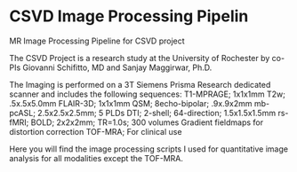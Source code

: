 # CSVD Image Processing Pipelin

MR Image Processing Pipeline for CSVD project

The CSVD Project is a research study at the University of Rochester by co-PIs Giovanni Schifitto, MD and Sanjay Maggirwar, Ph.D.

The Imaging is performed on a 3T Siemens Prisma Research dedicated scanner and includes the following sequences:
  T1-MPRAGE; 1x1x1mm
  T2w; .5x.5x5.0mm
  FLAIR-3D; 1x1x1mm
  QSM; 8echo-bipolar; .9x.9x2mm
  mb-pcASL; 2.5x2.5x2.5mm; 5 PLDs
  DTI; 2-shell; 64-direction; 1.5x1.5x1.5mm
  rs-fMRI; BOLD; 2x2x2mm; TR=1.0s; 300 volumes
  Gradient fieldmaps for distortion correction
  TOF-MRA; For clinical use
  
Here you will find the image processing scripts I used for quantitative image analysis for all modalities except the TOF-MRA.
